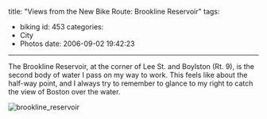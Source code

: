 title: "Views from the New Bike Route: Brookline Reservoir"
tags:
  - biking
id: 453
categories:
  - City
  - Photos
date: 2006-09-02 19:42:23
---

The Brookline Reservoir, at the corner of Lee St. and Boylston (Rt. 9), is the second body of water I pass on my way to work. This feels like about the half-way point, and I always try to remember to glance to my right to catch the view of Boston over the water.

![](http://whereproject.files.wordpress.com/2009/11/brookline_reservoir.jpg "brookline_reservoir")